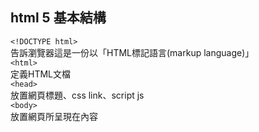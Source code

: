 ## html 5 基本結構 ##  
`<!DOCTYPE html>`  
告訴瀏覽器這是一份以「HTML標記語言(markup language)」  
`<html>`  
定義HTML文檔  
`<head>`  
放置網頁標題、css link、script js  
`<body>`  
放置網頁所呈現在內容  
